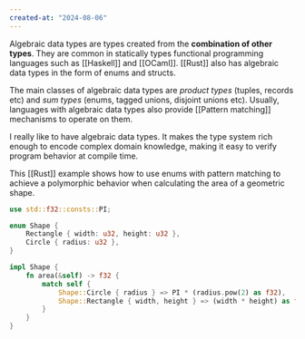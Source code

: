```yaml
---
created-at: "2024-08-06"
---
```


Algebraic data types are types created from the **combination of other types**. They are common in statically types functional programming languages such as [[Haskell]] and [[OCaml]]. [[Rust]] also has algebraic data types in the form of enums and structs.

The main classes of algebraic data types are _product types_ (tuples, records etc) and _sum types_ (enums, tagged unions, disjoint unions etc). Usually, languages with algebraic data types also provide [[Pattern matching]] mechanisms to operate on them.

I really like to have algebraic data types. It makes the type system rich enough to encode complex domain knowledge, making it easy to verify program behavior at compile time.

This [[Rust]] example shows how to use enums with pattern matching to achieve a polymorphic behavior when calculating the area of a geometric shape.

```rust
use std::f32::consts::PI;

enum Shape {
    Rectangle { width: u32, height: u32 },
    Circle { radius: u32 },
}

impl Shape {
    fn area(&self) -> f32 {
        match self {
            Shape::Circle { radius } => PI * (radius.pow(2) as f32),
            Shape::Rectangle { width, height } => (width * height) as f32,
        }
    }
}
```

